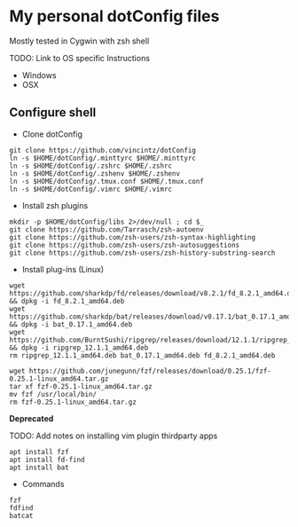 # My personal dotConfig files

Mostly tested in Cygwin with zsh shell

TODO: Link to OS specific Instructions
* Windows
* OSX

## Configure shell

* Clone dotConfig
```
git clone https://github.com/vincintz/dotConfig
ln -s $HOME/dotConfig/.minttyrc $HOME/.minttyrc
ln -s $HOME/dotConfig/.zshrc $HOME/.zshrc
ln -s $HOME/dotConfig/.zshenv $HOME/.zshenv
ln -s $HOME/dotConfig/.tmux.conf $HOME/.tmux.conf
ln -s $HOME/dotConfig/.vimrc $HOME/.vimrc
```

* Install zsh plugins
```
mkdir -p $HOME/dotConfig/libs 2>/dev/null ; cd $_
git clone https://github.com/Tarrasch/zsh-autoenv
git clone https://github.com/zsh-users/zsh-syntax-highlighting
git clone https://github.com/zsh-users/zsh-autosuggestions
git clone https://github.com/zsh-users/zsh-history-substring-search
```

* Install plug-ins (Linux)

```
wget https://github.com/sharkdp/fd/releases/download/v8.2.1/fd_8.2.1_amd64.deb && dpkg -i fd_8.2.1_amd64.deb
wget https://github.com/sharkdp/bat/releases/download/v0.17.1/bat_0.17.1_amd64.deb && dpkg -i bat_0.17.1_amd64.deb
wget https://github.com/BurntSushi/ripgrep/releases/download/12.1.1/ripgrep_12.1.1_amd64.deb && dpkg -i ripgrep_12.1.1_amd64.deb
rm ripgrep_12.1.1_amd64.deb bat_0.17.1_amd64.deb fd_8.2.1_amd64.deb

wget https://github.com/junegunn/fzf/releases/download/0.25.1/fzf-0.25.1-linux_amd64.tar.gz
tar xf fzf-0.25.1-linux_amd64.tar.gz
mv fzf /usr/local/bin/
rm fzf-0.25.1-linux_amd64.tar.gz
```

**Deprecated**

TODO: Add notes on installing vim plugin thirdparty apps
```
apt install fzf
apt install fd-find
apt install bat
```
  * Commands
  ```
  fzf
  fdfind
  batcat
  ```
